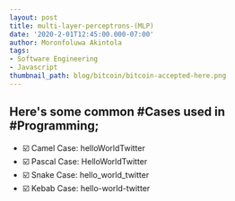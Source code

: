 ```yaml
---
layout: post
title: multi-layer-perceptrons-(MLP)
date: '2020-2-01T12:45:00.000-07:00'
author: Moronfoluwa Akintola
tags:
- Software Engineering
- Javascript
thumbnail_path: blog/bitcoin/bitcoin-accepted-here.png
---
```




## Here's some common #Cases used in #Programming;

- ☑️ Camel Case: helloWorldTwitter
- ☑️ Pascal Case: HelloWorldTwitter
- ☑️ Snake Case: hello_world_twitter
- ☑️ Kebab Case: hello-world-twitter
